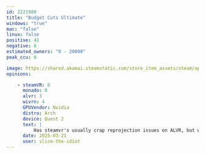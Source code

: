 ```yaml
---
id: 2221980
title: "Budget Cuts Ultimate"
windows: "true"
mac: "false"
linux: false
positive: 41
negative: 6
estimated_owners: "0 - 20000"
peak_ccu: 0

image: https://shared.akamai.steamstatic.com/store_item_assets/steam/apps/2221980/header.jpg?t=1704808071
opinions:

    - steamVR: 0
      monado: 0
      alvr: 3
      wivrn: 4
      GPUVendor: Nvidia
      distro: Arch
      device: Quest 2
      text: |
          Has steamvr's usually crap reprojection issues on ALVR, but with WiVRn, the right hand is unable to grab objects
      date: 2025-03-21
      user: slice-the-idiot
---
```

